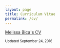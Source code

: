 ```yaml
---
layout: page
title: Curriculum Vitae
permalink: /cv/
---
```


[Melissa Bica's CV](/assets/files/MelissaBicaCV.pdf)

<p style="font-size: 0.8em;">Updated September 24, 2016</p>